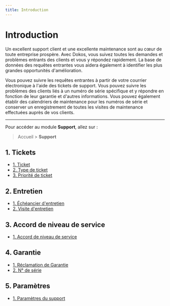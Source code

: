 ```yaml
---
title: Introduction
---
```


# Introduction

Un excellent support client et une excellente maintenance sont au cœur de toute entreprise prospère. Avec Dokos, vous suivez toutes les demandes et problèmes entrants des clients et vous y répondez rapidement. La base de données des requêtes entrantes vous aidera également à identifier les plus grandes opportunités d'amélioration.

Vous pouvez suivre les requêtes entrantes à partir de votre courrier électronique à l'aide des tickets de support. Vous pouvez suivre les problèmes des clients liés à un numéro de série spécifique et y répondre en fonction de leur garantie et d'autres informations. Vous pouvez également établir des calendriers de maintenance pour les numéros de série et conserver un enregistrement de toutes les visites de maintenance effectuées auprès de vos clients.

--- 

Pour accéder au module **Support**, allez sur :

> Accueil > **Support**

## 1. Tickets

- [1. Ticket](/support/issue)
- [2. Type de ticket](/support/issue-type)
- [3. Priorité de ticket](/support/issue-priority)


## 2. Entretien

- [1. Échéancier d'entretien](/support/maintenance-schedule)
- [2. Visite d'entretien](/support/maintenance-visit)


## 3. Accord de niveau de service

- [1. Accord de niveau de service](/support/service-level-agreement)


## 4. Garantie

- [1. Réclamation de Garantie](/support/warrantie-claim)
- [2. N° de série](/stocks/serial-no)


## 5. Paramètres

- [1. Paramètres du support](/support/support-settings)